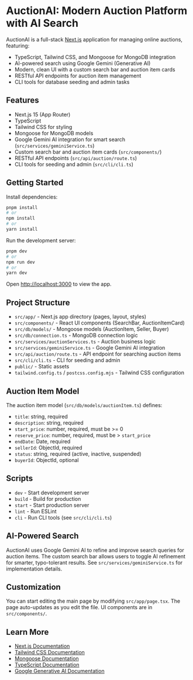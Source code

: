 # AuctionAI: Modern Auction Platform with AI Search

AuctionAI is a full-stack [Next.js](https://nextjs.org) application for managing online auctions, featuring:

- TypeScript, Tailwind CSS, and Mongoose for MongoDB integration
- AI-powered search using Google Gemini (Generative AI)
- Modern, clean UI with a custom search bar and auction item cards
- RESTful API endpoints for auction item management
- CLI tools for database seeding and admin tasks

## Features

- Next.js 15 (App Router)
- TypeScript
- Tailwind CSS for styling
- Mongoose for MongoDB models
- Google Gemini AI integration for smart search (`src/services/geminiService.ts`)
- Custom search bar and auction item cards (`src/components/`)
- RESTful API endpoints (`src/api/auction/route.ts`)
- CLI tools for seeding and admin (`src/cli/cli.ts`)

## Getting Started

Install dependencies:

```bash
pnpm install
# or
npm install
# or
yarn install
```

Run the development server:

```bash
pnpm dev
# or
npm run dev
# or
yarn dev
```

Open [http://localhost:3000](http://localhost:3000) to view the app.

## Project Structure

- `src/app/` - Next.js app directory (pages, layout, styles)
- `src/components/` - React UI components (SearchBar, AuctionItemCard)
- `src/db/models/` - Mongoose models (AuctionItem, Seller, Buyer)
- `src/db/connection.ts` - MongoDB connection logic
- `src/services/auctionServices.ts` - Auction business logic
- `src/services/geminiService.ts` - Google Gemini AI integration
- `src/api/auction/route.ts` - API endpoint for searching auction items
- `src/cli/cli.ts` - CLI for seeding and admin
- `public/` - Static assets
- `tailwind.config.ts` / `postcss.config.mjs` - Tailwind CSS configuration

## Auction Item Model

The auction item model (`src/db/models/auctionItem.ts`) defines:

- `title`: string, required
- `description`: string, required
- `start_price`: number, required, must be >= 0
- `reserve_price`: number, required, must be > `start_price`
- `endDate`: Date, required
- `sellerId`: ObjectId, required
- `status`: string, required (active, inactive, suspended)
- `buyerId`: ObjectId, optional

## Scripts

- `dev` - Start development server
- `build` - Build for production
- `start` - Start production server
- `lint` - Run ESLint
- `cli` - Run CLI tools (see `src/cli/cli.ts`)

## AI-Powered Search

AuctionAI uses Google Gemini AI to refine and improve search queries for auction items. The custom search bar allows users to toggle AI refinement for smarter, typo-tolerant results. See `src/services/geminiService.ts` for implementation details.

## Customization

You can start editing the main page by modifying `src/app/page.tsx`. The page auto-updates as you edit the file. UI components are in `src/components/`.

## Learn More

- [Next.js Documentation](https://nextjs.org/docs)
- [Tailwind CSS Documentation](https://tailwindcss.com/docs)
- [Mongoose Documentation](https://mongoosejs.com/docs/guide.html)
- [TypeScript Documentation](https://www.typescriptlang.org/docs/)
- [Google Generative AI Documentation](https://ai.google.dev/docs)
